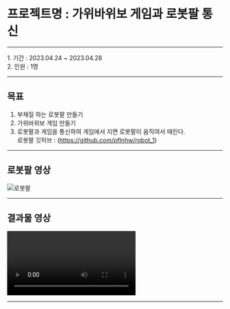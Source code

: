 # 프로젝트명 : 가위바위보 게임과 로봇팔 통신<br/>
<hr/>
1. 기간 : 2023.04.24 ~ 2023.04.28<br/>
2. 인원 : 1명<br/>
<hr/>

## 목표
1. 부채질 하는 로봇팔 만들기 <br/>
2. 가위바위보 게임 만들기 <br/>
3. 로봇팔과 게임을 통신하여 게임에서 지면 로봇팔이 움직여서 때린다.<br/>
   로봇팔 깃허브 : (https://github.com/pflnhw/robot_1)
<hr/>

## 로봇팔 영상 <br/>

![로봇팔](https://user-images.githubusercontent.com/129159977/234758526-48e4f7a5-8c6e-472d-8e32-2cfecc3d1542.gif)
<hr/>


## 결과물 영상 <br/>
![최종본](https://user-images.githubusercontent.com/129159977/234773106-490c6049-325e-4541-a59b-ffe20ff1650e.mp4)
<hr/>
